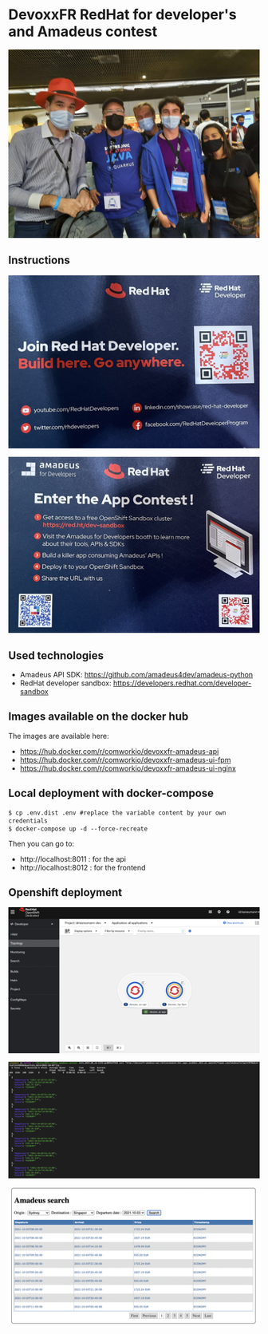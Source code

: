# DevoxxFR RedHat for developer's and Amadeus contest

![devoxxfr](./img/devoxxfr.jpg)

## Instructions

![instructions1](./img/instructions1.jpg)

![instructions2](./img/instructions2.jpg)

## Used technologies

* Amadeus API SDK: https://github.com/amadeus4dev/amadeus-python
* RedHat developer sandbox: https://developers.redhat.com/developer-sandbox


## Images available on the docker hub

The images are available here:
* https://hub.docker.com/r/comworkio/devoxxfr-amadeus-api
* https://hub.docker.com/r/comworkio/devoxxfr-amadeus-ui-fpm
* https://hub.docker.com/r/comworkio/devoxxfr-amadeus-ui-nginx

## Local deployment with docker-compose

```shell
$ cp .env.dist .env #replace the variable content by your own credentials
$ docker-compose up -d --force-recreate
```

Then you can go to:
* http://localhost:8011 : for the api
* http://localhost:8012 : for the frontend

## Openshift deployment

![oc](./img/openshift.png)

![api](./img/api.png)

![ui](./img/ui.png)
